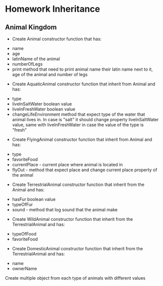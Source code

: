 # Homework Inheritance

## Animal Kingdom

- Create Animal constructor function that has:

* name
* age
* latinName of the animal
* numberOfLegs
* print method that need to print animal name their latin name next to it, age of the animal and number of legs

- Create AquaticAnimal constructor function that inherit from Animal and has:

* type
* liveInSaltWater boolean value
* liveInFreshWater boolean value
* changeLifeEnvironment method that expect type of the water that animal lives in. In case is "salt" it should change property liveInSaltWater value, same with liveInFreshWater in case the value of the type is "fresh"

- Create FlyingAnimal constructor function that inherit from Animal and has:

* type
* favoriteFood
* currentPlace - current place where animal is located in
* flyOut - method that expect place and change current place property of the animal

- Create TerrestrialAnimal constructor function that inherit from the Animal and has:

* hasFur boolean value
* typeOfFur
* sound - method that log sound that the animal make

- Create WildAnimal constructor function that inherit from the TerrestrialAnimal and has:

* typeOfFood
* favoriteFood

- Create DomesticAnimal constructor function that inherit from the TerrestrialAnimal and has:

* name
* ownerName

Create multiple object from each type of animals with different values

